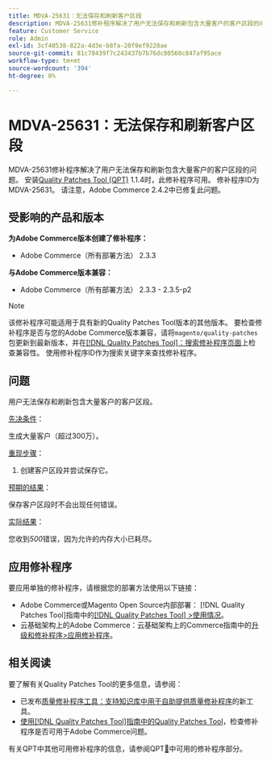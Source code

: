 ```yaml
---
title: MDVA-25631：无法保存和刷新客户区段
description: MDVA-25631修补程序解决了用户无法保存和刷新包含大量客户的客户区段的问题。 安装[Quality Patches Tool (QPT)](https://experienceleague.adobe.com/en/docs/commerce-knowledge-base/kb/announcements/commerce-announcements/magento-quality-patches-released-new-tool-to-self-serve-quality-patches) 1.1.4后，即可使用此修补程序。 修补程序ID为MDVA-25631。 请注意，Adobe Commerce 2.4.2中已修复此问题。
feature: Customer Service
role: Admin
exl-id: 3cf40538-822a-4d3e-b8fa-20f9ef9228ae
source-git-commit: 81c78439f7c243437b7b76dc80560c847af95ace
workflow-type: tm+mt
source-wordcount: '394'
ht-degree: 0%

---
```


# MDVA-25631：无法保存和刷新客户区段

MDVA-25631修补程序解决了用户无法保存和刷新包含大量客户的客户区段的问题。 安装[Quality Patches Tool (QPT)](https://experienceleague.adobe.com/en/docs/commerce-knowledge-base/kb/announcements/commerce-announcements/magento-quality-patches-released-new-tool-to-self-serve-quality-patches) 1.1.4时，此修补程序可用。 修补程序ID为MDVA-25631。 请注意，Adobe Commerce 2.4.2中已修复此问题。

## 受影响的产品和版本

**为Adobe Commerce版本创建了修补程序：**

* Adobe Commerce（所有部署方法） 2.3.3

**与Adobe Commerce版本兼容：**

* Adobe Commerce（所有部署方法） 2.3.3 - 2.3.5-p2

>[!NOTE]
>
>该修补程序可能适用于具有新的Quality Patches Tool版本的其他版本。 要检查修补程序是否与您的Adobe Commerce版本兼容，请将`magento/quality-patches`包更新到最新版本，并在[[!DNL Quality Patches Tool]：搜索修补程序页面](https://experienceleague.adobe.com/en/docs/commerce-knowledge-base/kb/announcements/commerce-announcements/magento-quality-patches-released-new-tool-to-self-serve-quality-patches)上检查兼容性。 使用修补程序ID作为搜索关键字来查找修补程序。

## 问题

用户无法保存和刷新包含大量客户的客户区段。

<u>先决条件</u>：

生成大量客户（超过300万）。

<u>重现步骤</u>：

1. 创建客户区段并尝试保存它。

<u>预期的结果</u>：

保存客户区段时不会出现任何错误。

<u>实际结果</u>：

您收到&#x200B;*500*&#x200B;错误，因为允许的内存大小已耗尽。

## 应用修补程序

要应用单独的修补程序，请根据您的部署方法使用以下链接：

* Adobe Commerce或Magento Open Source内部部署： [!DNL Quality Patches Tool]指南中的[[!DNL Quality Patches Tool] >使用情况](/help/tools/quality-patches-tool/usage.md)。
* 云基础架构上的Adobe Commerce：云基础架构上的Commerce指南中的[升级和修补程序>应用修补程序](https://experienceleague.adobe.com/docs/commerce-cloud-service/user-guide/develop/upgrade/apply-patches.html)。

## 相关阅读

要了解有关Quality Patches Tool的更多信息，请参阅：

* 已发布[质量修补程序工具：支持知识库中用于自助提供质量修补程序](https://experienceleague.adobe.com/en/docs/commerce-knowledge-base/kb/announcements/commerce-announcements/magento-quality-patches-released-new-tool-to-self-serve-quality-patches)的新工具。
* [使用[!DNL Quality Patches Tool]指南中的Quality Patches Tool](/help/tools/quality-patches-tool/patches-available-in-qpt/check-patch-for-magento-issue-with-magento-quality-patches.md)，检查修补程序是否可用于Adobe Commerce问题。

有关QPT中其他可用修补程序的信息，请参阅QPT[&#128279;](https://support.magento.com/hc/en-us/sections/360010506631-Patches-available-in-MQP-tool-)中可用的修补程序部分。

